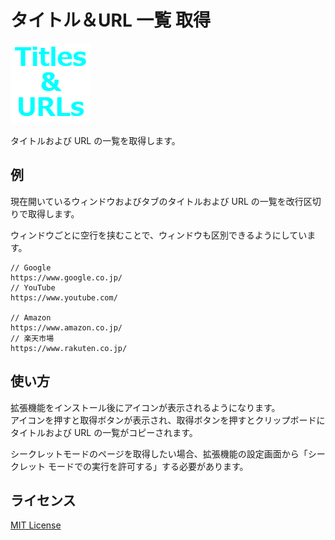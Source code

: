 # タイトル＆URL 一覧 取得

![アイコン画像](/src/images/icon-128.png)

タイトルおよび URL の一覧を取得します。

## 例

現在開いているウィンドウおよびタブのタイトルおよび URL の一覧を改行区切りで取得します。

ウィンドウごとに空行を挟むことで、ウィンドウも区別できるようにしています。

```
// Google
https://www.google.co.jp/
// YouTube
https://www.youtube.com/

// Amazon
https://www.amazon.co.jp/
// 楽天市場
https://www.rakuten.co.jp/
```

## 使い方

拡張機能をインストール後にアイコンが表示されるようになります。  
アイコンを押すと取得ボタンが表示され、取得ボタンを押すとクリップボードにタイトルおよび URL の一覧がコピーされます。

シークレットモードのページを取得したい場合、拡張機能の設定画面から「シークレット モードでの実行を許可する」する必要があります。

## ライセンス

[MIT License](/LICENSE)
